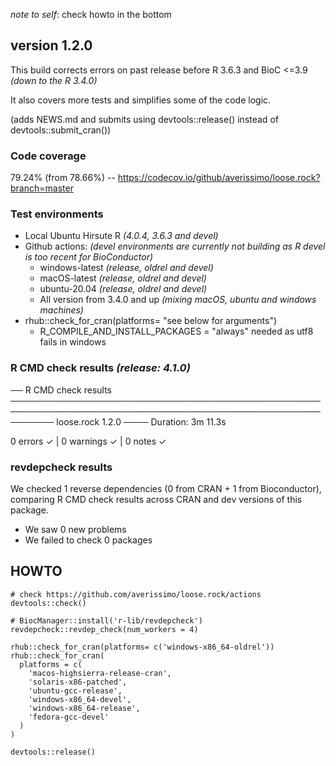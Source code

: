 _note to self_: check howto in the bottom

## version 1.2.0

This build corrects errors on past release before R 3.6.3 and BioC <=3.9 _(down to the R 3.4.0)_

It also covers more tests and simplifies some of the code logic.

(adds NEWS.md and submits using devtools::release() instead of devtools::submit_cran())

### Code coverage

79.24% (from 78.66%) -- https://codecov.io/github/averissimo/loose.rock?branch=master

### Test environments

* Local Ubuntu Hirsute R _(4.0.4, 3.6.3 and devel)_
* Github actions: _(devel environments are currently not building as R devel is too recent for BioConductor)_
    * windows-latest _(release, oldrel and devel)_
    * macOS-latest _(release, oldrel and devel)_
    * ubuntu-20.04 _(release, oldrel and devel)_
    * All version from 3.4.0 and up _(mixing macOS, ubuntu and windows machines)_
* rhub::check_for_cran(platforms= "see below for arguments")
    * R_COMPILE_AND_INSTALL_PACKAGES = "always" needed as utf8 fails in windows

### R CMD check results _(release: 4.1.0)_

── R CMD check results ─────────────────────────────────────────────────────────────────────────────────────────────────────────── loose.rock 1.2.0 ────
Duration: 3m 11.3s

0 errors ✓ | 0 warnings ✓ | 0 notes ✓

### revdepcheck results

We checked 1 reverse dependencies (0 from CRAN + 1 from Bioconductor), comparing R CMD check results across CRAN and dev versions of this package.

 * We saw 0 new problems
 * We failed to check 0 packages

## HOWTO

```
# check https://github.com/averissimo/loose.rock/actions
devtools::check()

# BiocManager::install('r-lib/revdepcheck')
revdepcheck::revdep_check(num_workers = 4)

rhub::check_for_cran(platforms= c('windows-x86_64-oldrel'))
rhub::check_for_cran(
  platforms = c(
    'macos-highsierra-release-cran',
    'solaris-x86-patched',
    'ubuntu-gcc-release',
    'windows-x86_64-devel',
    'windows-x86_64-release',
    'fedora-gcc-devel'
  )
)

devtools::release() 
```
